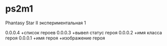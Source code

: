 # ps2m1
Phantasy Star II экспериментальная 1

0.0.0.4
+список героев
0.0.0.3
+вывел статус героя
0.0.0.2
+имя класса героя
0.0.0.1
+имя героя
+изображение героя
